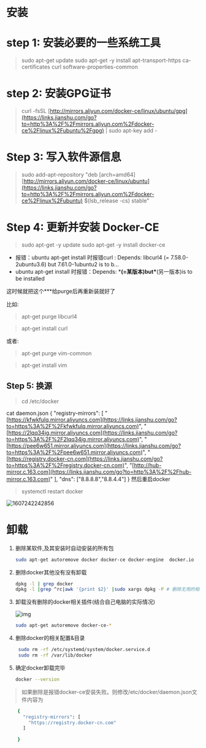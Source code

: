 # 安装

# step 1: 安装必要的一些系统工具

> sudo apt-get update
> sudo apt-get -y install apt-transport-https ca-certificates curl software-properties-common

# step 2: 安装GPG证书

> curl -fsSL [http://mirrors.aliyun.com/docker-ce/linux/ubuntu/gpg](https://links.jianshu.com/go?to=http%3A%2F%2Fmirrors.aliyun.com%2Fdocker-ce%2Flinux%2Fubuntu%2Fgpg) | sudo apt-key add -

# Step 3: 写入软件源信息

> sudo add-apt-repository "deb [arch=amd64] [http://mirrors.aliyun.com/docker-ce/linux/ubuntu](https://links.jianshu.com/go?to=http%3A%2F%2Fmirrors.aliyun.com%2Fdocker-ce%2Flinux%2Fubuntu) $(lsb_release -cs) stable"

# Step 4: 更新并安装 Docker-CE

> sudo apt-get -y update
> sudo apt-get -y install docker-ce

* 报错：ubuntu apt-get install 时报错curl : Depends: libcurl4 (= 7.58.0-2ubuntu3.6) but 7.61.0-1ubuntu2 is to b...
* ubuntu apt-get install 时报错：Depends: ***(=某版本)but\***(另一版本)is to be installed

这时候就把这个***给purge后再重新装就好了

比如:

> apt-get purge libcurl4

> apt-get install curl

或者:

> apt-get purge vim-common

> apt-get install vim

## Step 5: 换源
> cd /etc/docker

cat daemon.json
 {
 "registry-mirrors": [
 "[https://kfwkfulq.mirror.aliyuncs.com](https://links.jianshu.com/go?to=https%3A%2F%2Fkfwkfulq.mirror.aliyuncs.com)",
 "[https://2lqq34jg.mirror.aliyuncs.com](https://links.jianshu.com/go?to=https%3A%2F%2F2lqq34jg.mirror.aliyuncs.com)",
 "[https://pee6w651.mirror.aliyuncs.com](https://links.jianshu.com/go?to=https%3A%2F%2Fpee6w651.mirror.aliyuncs.com)",
 "[https://registry.docker-cn.com](https://links.jianshu.com/go?to=https%3A%2F%2Fregistry.docker-cn.com)",
 "[http://hub-mirror.c.163.com](https://links.jianshu.com/go?to=http%3A%2F%2Fhub-mirror.c.163.com)"
 ],
 "dns": ["8.8.8.8","8.8.4.4"]
 }
 然后重启docker

> systemctl restart docker

![1607242242856](C:\Users\gao17\AppData\Roaming\Typora\typora-user-images\1607242242856.png)



# 卸载

1. 删除某软件,及其安装时自动安装的所有包

   ```bash
   sudo apt-get autoremove docker docker-ce docker-engine  docker.io  containerd runc
   ```

   

2. 删除docker其他没有没有卸载

   ```bash
   dpkg -l | grep docker
   dpkg -l |grep ^rc|awk '{print $2}' |sudo xargs dpkg -P # 删除无用的相关的配置文件
   ```

3. 卸载没有删除的docker相关插件(结合自己电脑的实际情况)

   ![img](https://img2018.cnblogs.com/i-beta/1194092/201912/1194092-20191223175813280-601817636.png)

    ```bash
   sudo apt-get autoremove docker-ce-*
    ```

   

4. 删除docker的相关配置&目录

   ```bash
    sudo rm -rf /etc/systemd/system/docker.service.d
    sudo rm -rf /var/lib/docker
   ```

5. 确定docker卸载完毕

   ```bash
   docker --version
   ```

   

> 如果删除是报错docker-ce安装失败。则修改/etc/docker/daemon.json文件内容为

```bash
    {                                                                                      
      "registry-mirrors": [
        "https://registry.docker-cn.com"
      ]
     
    }
```

